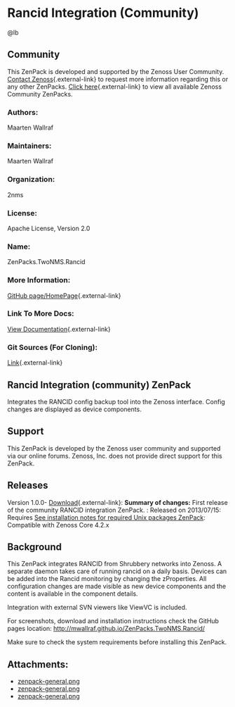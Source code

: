 # Rancid Integration (Community)

@lb[](img/zenpack-zenpack-general.png)

## Community

This ZenPack is developed and supported by the Zenoss User Community.
[Contact Zenoss](https://tryit.zenoss.com/zenpack-contact/){.external-link} to
request more information regarding this or any other ZenPacks. [Click here](https://zenoss.com/product/zenpacks?f%5B0%5D=im_field_zenpack_category:1021){.external-link} to
view all available Zenoss Community ZenPacks.

### Authors:

Maarten Wallraf

### Maintainers:

Maarten Wallraf

### Organization:

2nms

### License:

Apache License, Version 2.0

### Name:

ZenPacks.TwoNMS.Rancid

### More Information:

[GitHub page/HomePage](http://mwallraf.github.io/ZenPacks.TwoNMS.Rancid/){.external-link}

### Link To More Docs:

[View Documentation](http://mwallraf.github.io/ZenPacks.TwoNMS.Rancid/){.external-link}

### Git Sources (For Cloning):

[Link](https://github.com/mwallraf/ZenPacks.TwoNMS.Rancid.git){.external-link}

## Rancid Integration (community) ZenPack

Integrates the RANCID config backup tool into the Zenoss interface.
Config changes are displayed as device components.

## Support

This ZenPack is developed by the Zenoss user community and supported via
our online forums. Zenoss, Inc. does not provide direct support for this
ZenPack.

## Releases

Version 1.0.0- [Download](https://storage.googleapis.com/zenpacks/ZenPacks.TwoNMS.Rancid/1.0.0/ZenPacks.TwoNMS.Rancid-1.0.0.egg){.external-link}:   **Summary of changes:** First release of the community RANCID
    integration ZenPack.
:   Released on 2013/07/15:   Requires [See installation notes for required Unix packages ZenPack](https://help.zenoss.com/display/in/see-installation-notes-required-unix-packages-page-does-not-exist "ZenPack:See installation notes for required Unix packages (page does not exist){.external-link}"):   Compatible with Zenoss Core 4.2.x

## Background

This ZenPack integrates RANCID from Shrubbery networks into Zenoss. A
separate daemon takes care of running rancid on a daily basis. Devices
can be added into the Rancid monitoring by changing the zProperties. All
configuration changes are made visible as new device components and the
content is available in the component details.

Integration with external SVN viewers like ViewVC is included.

For screenshots, download and installation instructions check the GitHub
pages location: <http://mwallraf.github.io/ZenPacks.TwoNMS.Rancid/>

Make sure to check the system requirements before installing this
ZenPack.

## Attachments:

-   [zenpack-general.png](img/zenpack-zenpack-general.png)
-   [zenpack-general.png](img/zenpack-zenpack-general.png)
-   [zenpack-general.png](img/zenpack-zenpack-general.png)

